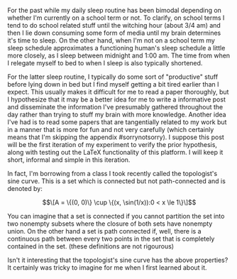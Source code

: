 For the past while my daily sleep routine has been bimodal depending on whether I'm currently on a school term or not. To clarify, on school terms I tend to do school related stuff until the witching hour (about 3/4 am) and then I lie down consuming some form of media until my brain determines it's time to sleep. On the other hand, when I'm not on a school term my sleep schedule approximates a functioning human's sleep schedule a little more closely, as I sleep between midnight and 1:00 am. The time from when I relegate myself to bed to when I sleep is also typically shortened.

For the latter sleep routine, I typically do some sort of "productive" stuff before lying down in bed but I find myself getting a bit tired earlier than I expect. This usually makes it difficult for me to read a paper thoroughly, but I hypothesize that it may be a better idea for me to write a informative post and disseminate the information I've presumably gathered throughout the day rather than trying to stuff my brain with more knowledge. Another idea I've had is to read some papers that are tangentially related to my work but in a manner that is more for fun and not very carefully (which certainly means that I'm skipping the appendix #sorrynotsorry). I suppose this post will be the first iteration of my experiment to verify the prior hypothesis, along with testing out the LaTeX functionality of this platform. I will keep it short, informal and simple in this iteration.

In fact, I'm borrowing from a class I took recently called the topologist's sine curve. This is a set which is connected but not path-connected and is denoted by:

$$\[A = \{(0, 0)\} \cup \{(x, \sin(1/x)):0 < x \le 1\}\]$$

You can imagine that a set is connected if you cannot partition the set into two nonempty subsets where the closure of both sets have nonempty union. On the other hand a set is path connected if, well, there is a continuous path between every two points in the set that is completely contained in the set. (these definitions are not rigourous)

Isn't it interesting that the topologist's sine curve has the above properties? It certainly was tricky to imagine for me when I first learned about it.